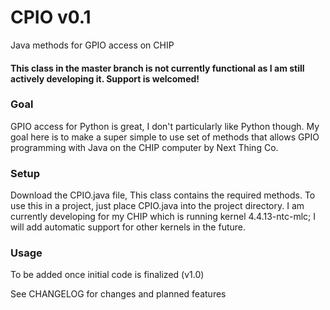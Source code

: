 # CPIO v0.1
Java methods for GPIO access on CHIP
#### This class in the master branch is not currently functional as I am still actively developing it. Support is welcomed! ####
### Goal
GPIO access for Python is great, I don't particularly like Python though. My goal here is to make a super simple to use set of methods that allows GPIO programming with Java on the CHIP computer by Next Thing Co.
### Setup
Download the CPIO.java file, This class contains the required methods. To use this in a project, just place CPIO.java into the project directory. I am currently developing for my CHIP which is running kernel 4.4.13-ntc-mlc; I will add automatic support for other kernels in the future.
### Usage
To be added once initial code is finalized (v1.0)

See CHANGELOG for changes and planned features
